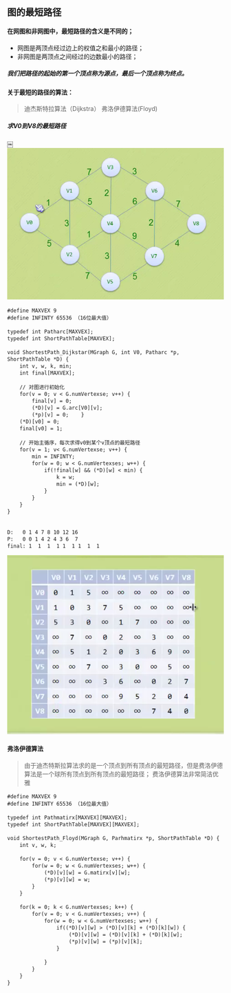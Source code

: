 ## 图的最短路径

#### 在网图和非网图中，最短路径的含义是不同的；

- 网图是两顶点经过边上的权值之和最小的路径；
- 非网图是两顶点之间经过的边数最小的路径；

##### 我们把路径的起始的第一个顶点称为源点，最后一个顶点称为终点。

#### 关于最短的路径的算法： 

> 迪杰斯特拉算法（Dijkstra） 弗洛伊德算法(Floyd)

##### 求V0到V8的最短路径
￼![](https://github.com/xiaoleizi-wu/DataStructure/blob/master/graph_src/graph_04_01.png?raw=true)

```
#define MAXVEX 9
#define INFINTY 65536 （16位最大值）

typedef int Patharc[MAXVEX];
typedef int ShortPathTable[MAXVEX];

void ShortestPath_Dijkstar(MGraph G, int V0, Patharc *p, ShortPathTable *D) {
	int v, w, k, min;
	int final[MAXVEX];
	
	// 对图进行初始化
	for(v = 0; v < G.numVertexse; v++) {
		final[v] = 0;
		(*D)[v] = G.arc[V0][v];
		(*p)[v] = 0; 	}
	(*D)[v0] = 0;
	final[v0] = 1;
	
	// 开始主循序，每次求得v0到某个v顶点的最短路径 
	for(v = 1; v< G.numVertexse; v++) {
		min = INFINTY;
		for(w = 0; w < G.numVertexses; w++) {
			if(!final[w] && (*D)[w] < min) {
				k = w;
				min = (*D)[w];
			}
		}
	}
}

￼
D:	 0 1 4 7 8 10 12 16
P:	 0 0 1 4 2 4 3 6  7
final: 1  1  1  1 1  1 1  1  1 
```
![](https://github.com/xiaoleizi-wu/DataStructure/blob/master/graph_src/graph_04_02.png?raw=true)

#### 弗洛伊德算法

> 由于迪杰特斯拉算法求的是一个顶点到所有顶点的最短路径，但是费洛伊德算法是一个球所有顶点到所有顶点的最短路径；
> 费洛伊德算法非常简洁优雅  

```
#define MAXVEX 9
#define INFINTY 65536 （16位最大值）

typedef int Pathmatirx[MAXVEX][MAXVEX];
typedef int ShortPathTable[MAXVEX][MAXVEX];

void ShortestPath_Floyd(MGraph G, Parhmatirx *p, ShortPathTable *D) {
	int v, w, k;
	
	for(v = 0; v < G.numVertexse; v++) {
		for(w = 0; w < G.numVertexses; w++) {
			(*D)[v][w] = G.matirx[v][w];
			(*p)[v][w] = w;
	 	}
	}

	for(k = 0; k < G.numVertexses; k++) {
		for(v = 0; v < G.numVertexses; v++) {
			for(w = 0; w < G.numVertexses; w++) {
				if((*D)[v][w] > (*D)[v][k] + (*D)[k][w]) {
					(*D)[v][w] = (*D)[v][k] + (*D)[k][w];
					(*p)[v][w] = (*p)[v][k];
				}
				
			}
		}
	}
}
```




